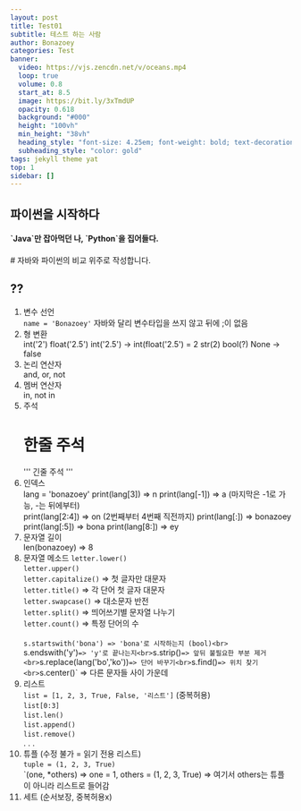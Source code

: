 ```yaml
---
layout: post
title: Test01
subtitle: 테스트 하는 사람
author: Bonazoey
categories: Test
banner:
  video: https://vjs.zencdn.net/v/oceans.mp4
  loop: true
  volume: 0.8
  start_at: 8.5
  image: https://bit.ly/3xTmdUP
  opacity: 0.618
  background: "#000"
  height: "100vh"
  min_height: "38vh"
  heading_style: "font-size: 4.25em; font-weight: bold; text-decoration: underline"
  subheading_style: "color: gold"
tags: jekyll theme yat
top: 1
sidebar: []
---
```



## 파이썬을 시작하다
  <h4>`Java`만 잡아먹던 나, `Python`을 집어들다.</h4>
  # 자바와 파이썬의 비교 위주로 작성합니다.

## ??

  1. 변수 선언<br>
     `name = 'Bonazoey'`
     자바와 달리 변수타입을 쓰지 않고 뒤에 ;이 없음
     <br>
  2. 형 변환<br>
     int('2')
     float('2.5')
     int('2.5') -> int(float('2.5') = 2
     str(2)
     bool(?) None -> false
     <br>
  3. 논리 연산자<br>
     and, or, not
     <br>
  4. 멤버 연산자<br>
     in, not in
      <br>
  5. 주석<br>
     # 한줄 주석
     ''' 긴줄 주석 '''
     <br>
  6. 인덱스<br>
     lang = 'bonazoey'
     print(lang[3]) => n
     print(lang[-1]) => a (마지막은 -1로 가능, -는 뒤에부터)
     <br>
     print(lang[2:4]) => on (2번째부터 4번째 직전까지)
     print(lang[:]) => bonazoey
     print(lang[:5]) => bona
     print(lang[8:]) => ey
     <br>
  7. 문자열 길이<br>
     len(bonazoey) => 8
     <br>
  8. 문자열 메소드
     `letter.lower()`<br>
     `letter.upper()`<br>
     `letter.capitalize()` => 첫 글자만 대문자<br>
     `letter.title()` => 각 단어 첫 글자 대문자<br>
     `letter.swapcase()` => 대소문자 반전<br>
     `letter.split()` => 띄어쓰기별 문자열 나누기<br>
     `letter.count()` => 특정 단어의 수<br><br>
     `s.startswith('bona') => 'bona'로 시작하는지 (bool)<br>
     `s.endswith('y')` => 'y'로 끝나는지<br>
     `s.strip()` => 앞뒤 불필요한 부분 제거<br>
     `s.replace(lang('bo','ko'))` => 단어 바꾸기<br>
     `s.find()` => 위치 찾기<br>
     `s.center()` => 다른 문자들 사이 가운데<br>
  10. 리스트<br>
     `list = [1, 2, 3, True, False, '리스트']` (중복허용)<br>
     `list[0:3]`<br>
     `list.len()`<br>
     `list.append()`<br>
     `list.remove()`<br>
      .
      .
      .
      <br>
  12. 튜플 (수정 불가 = 읽기 전용 리스트)<br>
      `tuple = (1, 2, 3, True)`<br>
      `(one, *others) => one = 1, others = (1, 2, 3, True) => 여기서 others는 튜플이 아니라 리스트로 들어감<br>
  13. 세트 (순서보장, 중복허용x)

